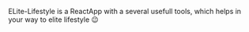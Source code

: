 ELite-Lifestyle is a ReactApp with a several usefull tools, which helps in your way to elite lifestyle 😉
